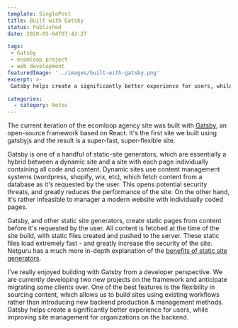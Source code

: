 ```yaml
---
template: SinglePost
title: Built with Gatsby
status: Published
date: 2020-05-04T07:43:27
tags:
 - Gatsby
 - ecomloop project
 - web development
featuredImage: '../images/built-with-gatsby.png'
excerpt: >-
 Gatsby helps create a significantly better experience for users, while improving site management for organizations on the backend. The current iteration of the ecomloop agency site was built with [Gatsby](https://www.gatsbyjs.org/), an open-source framework based on React. It's the first site we built using gatsbyjs and the result is a super-fast, super-flexible site.

categories:
  - category: Notes
---
```

The current iteration of the ecomloop agency site was built with [Gatsby](https://www.gatsbyjs.org/), an open-source framework based on React. It's the first site we built using gatsbyjs and the result is a super-fast, super-flexible site.

Gatsby is one of a handful of static-site generators, which are essentially a hybrid between a dynamic site and a site with each page individually containing all code and content. Dynamic sites use content management systems (wordpress, shopify, wix, etc), which fetch content from a database as it's requested by the user. This opens potential security threats, and greatly reduces the performance of the site. On the other hand, it's rather infeasible to manager a modern website with individually coded pages.

Gatsby, and other static site generators, create static pages from content before it's requested by the user. All content is fetched at the time of the site build, with static files created and pushed to the server. These static files load extremely fast - and greatly increase the security of the site. Netguru has a much more in-depth explanation of the [benefits of static site generators](https://www.netguru.com/blog/what-are-static-site-generators).

I've really enjoyed building with Gatsby from a developer perspective. We are currently developing two new projects on the framework and anticipate migrating some clients over. One of the best features is the flexibility in sourcing content, which allows us to build sites using existing workflows rather than introducing new backend production & management methods. Gatsby helps create a significantly better experience for users, while improving site management for organizations on the backend.
